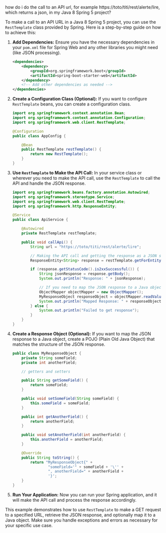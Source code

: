 how do i do the call to an API url, for example https://toto/titi/rest/alerte/lire, which returns a json, in my Java 8 Spring 5 project?



To make a call to an API URL in a Java 8 Spring 5 project, you can use the `RestTemplate` class provided by Spring. Here is a step-by-step guide on how to achieve this:

1. **Add Dependencies:**
   Ensure you have the necessary dependencies in your `pom.xml` file for Spring Web and any other libraries you might need (like JSON processing).

   ```xml
   <dependencies>
       <dependency>
           <groupId>org.springframework.boot</groupId>
           <artifactId>spring-boot-starter-web</artifactId>
       </dependency>
       <!-- Add other dependencies as needed -->
   </dependencies>
   ```

2. **Create a Configuration Class (Optional):**
   If you want to configure `RestTemplate` beans, you can create a configuration class.

   ```java
   import org.springframework.context.annotation.Bean;
   import org.springframework.context.annotation.Configuration;
   import org.springframework.web.client.RestTemplate;

   @Configuration
   public class AppConfig {

       @Bean
       public RestTemplate restTemplate() {
           return new RestTemplate();
       }
   }
   ```

3. **Use `RestTemplate` to Make the API Call:**
   In your service class or wherever you need to make the API call, use the `RestTemplate` to call the API and handle the JSON response.

   ```java
   import org.springframework.beans.factory.annotation.Autowired;
   import org.springframework.stereotype.Service;
   import org.springframework.web.client.RestTemplate;
   import org.springframework.http.ResponseEntity;

   @Service
   public class ApiService {

       @Autowired
       private RestTemplate restTemplate;

       public void callApi() {
           String url = "https://toto/titi/rest/alerte/lire";

           // Making the API call and getting the response as a JSON string
           ResponseEntity<String> response = restTemplate.getForEntity(url, String.class);

           if (response.getStatusCode().is2xxSuccessful()) {
               String jsonResponse = response.getBody();
               System.out.println("Response: " + jsonResponse);

               // If you need to map the JSON response to a Java object, you can use ObjectMapper
               ObjectMapper objectMapper = new ObjectMapper();
               MyResponseObject responseObject = objectMapper.readValue(jsonResponse, MyResponseObject.class);
               System.out.println("Mapped Response: " + responseObject);
           } else {
               System.out.println("Failed to get response");
           }
       }
   }
   ```

4. **Create a Response Object (Optional):**
   If you want to map the JSON response to a Java object, create a POJO (Plain Old Java Object) that matches the structure of the JSON response.

   ```java
   public class MyResponseObject {
       private String someField;
       private int anotherField;

       // getters and setters

       public String getSomeField() {
           return someField;
       }

       public void setSomeField(String someField) {
           this.someField = someField;
       }

       public int getAnotherField() {
           return anotherField;
       }

       public void setAnotherField(int anotherField) {
           this.anotherField = anotherField;
       }

       @Override
       public String toString() {
           return "MyResponseObject{" +
                   "someField='" + someField + '\'' +
                   ", anotherField=" + anotherField +
                   '}';
       }
   }
   ```

5. **Run Your Application:**
   Now you can run your Spring application, and it will make the API call and process the response accordingly.

This example demonstrates how to use `RestTemplate` to make a GET request to a specified URL, retrieve the JSON response, and optionally map it to a Java object. Make sure you handle exceptions and errors as necessary for your specific use case.
